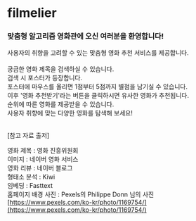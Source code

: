 # filmelier

### 맞춤형 알고리즘 영화관에 오신 여러분을 환영합니다!
사용자의 취향을 고려할 수 있는 맞춤형 영화 추천 서비스를 제공합니다.<br><br>
궁금한 영화 제목을 검색하실 수 있습니다.<br>
검색 시 포스터가 등장합니다.<br>
포스터에 마우스를 올리면 1점부터 5점까지 별점을 남기실 수 있습니다.<br>
이후 '영화 추천받기'라는 버튼을 클릭하시면 유사한 영화가 추천됩니다.<br>
순위에 따른 영화를 제공받을 수 있습니다.<br>
사용자 취향에 맞는 다양한 영화를 탐색해 보세요!<br><br>

[참고 자료 출저]

영화 제목 : 영화 진흥위원회<br>
이미지 : 네이버 영화 서비스<br>
영화 리뷰 : 네이버 블로그<br>
형태소 분석 : Kiwi<br>
임베딩 : Fasttext<br>
홈페이지 배경 사진 : Pexels의 Philippe Donn 님의 사진 [https://www.pexels.com/ko-kr/photo/1169754/](https://www.pexels.com/ko-kr/photo/1169754/)
